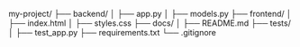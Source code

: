 my-project/
├── backend/
│   ├── app.py
│   ├── models.py
├── frontend/
│   ├── index.html
│   ├── styles.css
├── docs/
│   ├── README.md
├── tests/
│   ├── test_app.py
├── requirements.txt
└── .gitignore
